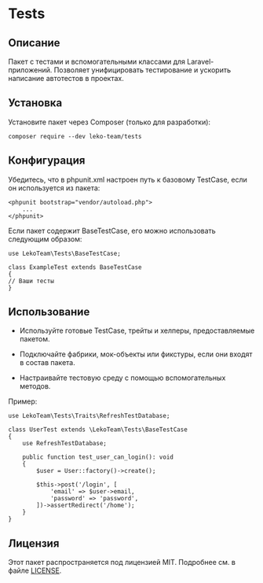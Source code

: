 # Tests

## Описание
Пакет с тестами и вспомогательными классами для Laravel-приложений.
Позволяет унифицировать тестирование и ускорить написание автотестов в проектах.

## Установка
Установите пакет через Composer (только для разработки):
```
composer require --dev leko-team/tests
```

## Конфигурация
Убедитесь, что в phpunit.xml настроен путь к базовому TestCase, если он используется из пакета:
``` 
<phpunit bootstrap="vendor/autoload.php">
    ...
</phpunit>
```

Если пакет содержит BaseTestCase, его можно использовать следующим образом:
```
use LekoTeam\Tests\BaseTestCase;

class ExampleTest extends BaseTestCase
{
// Ваши тесты
}
```

## Использование
- Используйте готовые TestCase, трейты и хелперы, предоставляемые пакетом.

- Подключайте фабрики, мок-объекты или фикстуры, если они входят в состав пакета.

- Настраивайте тестовую среду с помощью вспомогательных методов.

Пример:
```
use LekoTeam\Tests\Traits\RefreshTestDatabase;

class UserTest extends \LekoTeam\Tests\BaseTestCase
{
    use RefreshTestDatabase;

    public function test_user_can_login(): void
    {
        $user = User::factory()->create();

        $this->post('/login', [
            'email' => $user->email,
            'password' => 'password',
        ])->assertRedirect('/home');
    }
}
```

## Лицензия
Этот пакет распространяется под лицензией MIT.
Подробнее см. в файле [LICENSE](LICENSE.md).